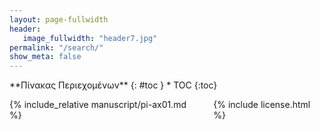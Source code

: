 ```yaml
---
layout: page-fullwidth
header:
   image_fullwidth: "header7.jpg"
permalink: "/search/"
show_meta: false
---
```


<div class="row">
<div class="medium-4 medium-push-8 columns" markdown="1">
<div class="panel radius" markdown="1">
**Πίνακας Περιεχομένων**
{: #toc }
*  TOC
{:toc}
</div>
</div><!-- /.medium-4.columns -->

<div class="medium-8 medium-pull-4 columns" markdown="1">

{% include_relative manuscript/pi-ax01.md %}

{% include license.html %}

</div><!-- /.medium-8.columns -->
</div><!-- /.row -->
